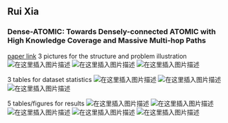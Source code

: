 ## Rui Xia

### Dense-ATOMIC: Towards Densely-connected ATOMIC with High Knowledge Coverage and Massive Multi-hop Paths
[paper link](https://arxiv.org/pdf/2210.07621.pdf)
3 pictures for the structure and problem illustration
![在这里插入图片描述](https://img-blog.csdnimg.cn/9401f5c9aeb64a6f913948c6793ae15f.png)
![在这里插入图片描述](https://img-blog.csdnimg.cn/17817551970c438c86e4fb7216a73101.png)
![在这里插入图片描述](https://img-blog.csdnimg.cn/46a9523cd9c04c15b3e5f0afb601c217.png)

3 tables for dataset statistics
![在这里插入图片描述](https://img-blog.csdnimg.cn/be6c89ebec14416187614cb64fab77c1.png)
![在这里插入图片描述](https://img-blog.csdnimg.cn/8a6f61815c5f4e05a8ba51f8b56d44a8.png)
![在这里插入图片描述](https://img-blog.csdnimg.cn/503157359e3b4d1882173c2eafeca09e.png)

5 tables/figures for results
![在这里插入图片描述](https://img-blog.csdnimg.cn/b5553f119ed146d9b1abbe4d7a984df6.png)
![在这里插入图片描述](https://img-blog.csdnimg.cn/db7db900560f4b75a5a12f76f73b88f6.png)
![在这里插入图片描述](https://img-blog.csdnimg.cn/be5274f3d5b8493897d9b780ae55ba8f.png)
![在这里插入图片描述](https://img-blog.csdnimg.cn/7e2697ad192e483dacda643034beb169.png)
![在这里插入图片描述](https://img-blog.csdnimg.cn/b311b6c5903d49aeafab04381dde5de6.png)
